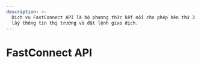 ```yaml
---
description: >-
  Dịch vụ FastConnect API là bộ phương thức kết nối cho phép bên thứ 3 tích hợp
  lấy thông tin thị trường và đặt lệnh giao dịch.
---
```


# FastConnect API

